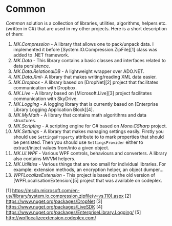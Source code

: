 # Common
*Common* solution is a collection of libraries, utilities, algorithms, helpers etc. (written in C#) that are used in my other projects. Here is a short description of them:

1. *MK.Compression* - A library that allows one to pack/unpack data. I implemented it before [System.IO.Compression.ZipFile][1] class was added to .NET framework.
2. *MK.Data* - This library contains a basic classes and interfaces related to data persistence.
3. *MK.Data.RelationalDB* - A lightweight wrapper over ADO.NET.
4. *MK.Data.Xml*- A library that makes writing/reading XML data easier.
5. *MK.Dropbox* - A library based on [DropNet][2] project that facilitates communication with Dropbox.
6. *MK.Live* - A library based on [Microsoft.Live][3] project facilitates communication with SkyDrive.
7. *MK.Logging* - A logging library that is currently based on [Enterprise Library Logging Application Block][4].
8. *MK.MyMath* - A library that contains math algoritihms and data structures.
9. *MK.Scripting* - A scripting engine for C# based on *Mono.CSharp* project.
10. *MK.Settings* - A library that makes managing settings easily. Firstly you should use ```SettingsProperty``` attribute to to mark properties that should be persisted. Then you should use ```SettingsProvider``` either to extract/inject values from/into a given object.
11. *MK.UI.WPF* - Various WPF controls, behaviours and converters. A library also contains MVVM helpers.
12. *MK.Utilities* - Various things that are too small for individual libraries. For example: extension methods, an encryption helper, an object dumper...
13. *WPFLocalizeExtension* - This project is based on the old version of [WPFLocalisationExtension][5] project that was available on codeplex.

[1] https://msdn.microsoft.com/en-us//library/system.io.compression.zipfile(v=vs.110).aspx
[2] https://www.nuget.org/packages/DropNet
[3] https://www.nuget.org/packages/LiveSDK
[4] https://www.nuget.org/packages/EnterpriseLibrary.Logging/
[5] http://wpflocalizeextension.codeplex.com/
